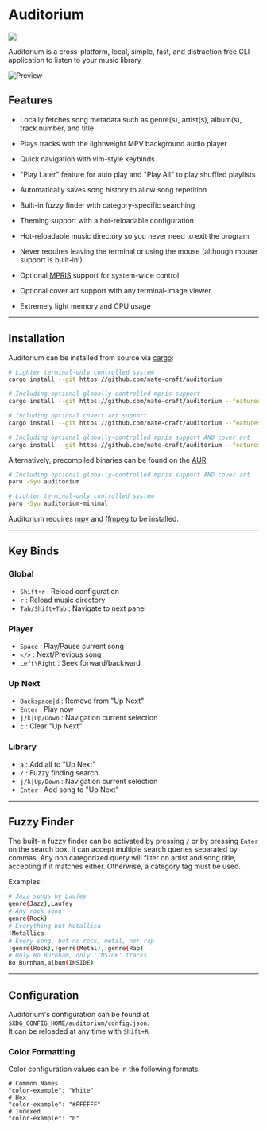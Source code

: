 # Auditorium

![](https://gist.githubusercontent.com/nate-craft/648bbda6337b503a5d703f86757e4647/raw/144cf1f5f80e9c5ac6b5efde45869d01feb2ccd9/brainmade.png)

Auditorium is a cross-platform, local, simple, fast, and distraction free CLI application to listen to your music library

![Preview](assets/preview.png)

## Features

- Locally fetches song metadata such as genre(s), artist(s), album(s), track number, and title

- Plays tracks with the lightweight MPV background audio player

- Quick navigation with vim-style keybinds

- "Play Later" feature for auto play and "Play All" to play shuffled playlists

- Automatically saves song history to allow song repetition

- Built-in fuzzy finder with category-specific searching 

- Theming support with a hot-reloadable configuration

- Hot-reloadable music directory so you never need to exit the program

- Never requires leaving the terminal or using the mouse (although mouse support is built-in!)

- Optional [MPRIS](https://wiki.archlinux.org/title/MPRIS) support for system-wide control

- Optional cover art support with any terminal-image viewer

- Extremely light memory and CPU usage

___

## Installation

Auditorium can be installed from source via [cargo](https://doc.rust-lang.org/cargo/getting-started/installation.html):
```bash
# Lighter terminal-only controlled system
cargo install --git https://github.com/nate-craft/auditorium

# Including optional globally-controlled mpris support
cargo install --git https://github.com/nate-craft/auditorium --features mpris

# Including optional covert art support
cargo install --git https://github.com/nate-craft/auditorium --features art

# Including optional globally-controlled mpris support AND cover art
cargo install --git https://github.com/nate-craft/auditorium --features "mpris, art"
```

Alternatively, precompiled binaries can be found on the [AUR](https://aur.archlinux.org)
```bash
# Including optional globally-controlled mpris support AND cover art
paru -Syu auditorium

# Lighter terminal-only controlled system
paru -Syu auditorium-minimal
```

Auditorium requires [mpv](https://mpv.io/) and [ffmpeg](https://ffmpeg.org/index.html?) to be installed.

___

## Key Binds

### Global

- `Shift+r`       : Reload configuration
- `r`             : Reload music directory
- `Tab/Shift+Tab` : Navigate to next panel

### Player

- `Space`         : Play/Pause current song
- `</>`           : Next/Previous song
- `Left\Right`    : Seek forward/backward

### Up Next

- `Backspace|d`   : Remove from "Up Next"
- `Enter`         : Play now
- `j/k|Up/Down`   : Navigation current selection
- `c`             : Clear "Up Next"

### Library

- `a`             : Add all to "Up Next"
- `/`             : Fuzzy finding search
- `j/k|Up/Down`   : Navigation current selection
- `Enter`         : Add song to "Up Next"

___

## Fuzzy Finder

The built-in fuzzy finder can be activated by pressing `/` or by pressing `Enter` on the search box. It can
accept multiple search queries separated by commas. Any non categorized query will filter on artist and
song title, accepting if it matches either. Otherwise, a category tag must be used.

Examples:

```sh
# Jazz songs by Laufey
genre(Jazz),Laufey
# Any rock song
genre(Rock)
# Everything but Metallica
!Metallica
# Every song, but no rock, metal, nor rap
!genre(Rock),!genre(Metal),!genre(Rap)
# Only Bo Burnham, only 'INSIDE' tracks
Bo Burnham,album(INSIDE)
```

___

## Configuration

Auditorium's configuration can be found at `$XDG_CONFIG_HOME/auditorium/config.json`.  
It can be reloaded at any time with `Shift+R`  

### Color Formatting

Color configuration values can be in the following formats:
```hocon
# Common Names
"color-example": "White"
# Hex
"color-example": "#FFFFFF"
# Indexed
"color-example": "0"
```
